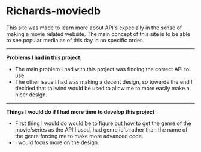 # Richards-moviedb
 This site was made to learn more about API's expecially in the sense of making a movie related website. The main concept of this site is to be able to see popular media as of this day in no specific order.
 
 ---
 **Problems I had in this project:**
 - The main problem I had with this project was finding the correct API to use.
 - The other issue I had was making a decent design, so towards the end I decided that tailwind would be used to allow me to more easily make a nicer design.
 ---
 **Things I would do if I had more time to develop this project**
 - First thing I would do would be to figure out how to get the genre of the movie/series as the API I used, had genre id's rather than the name of the genre forcing me to make more advanced code.
 - I would focus more on the design.